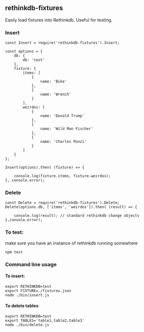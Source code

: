 ## rethinkdb-fixtures

Easily load fixtures into Rethinkdb. Useful for testing.

### Insert
```
const Insert = require('rethinkdb-fixtures').Insert;

const options = {
    db: {
        db: 'test'
    },
    fixture: {
        items: [
            {
                name: 'Bike'
            },
            {
                name: 'Wrench'
            }
        ],
        weirdos: [
            {
                name: 'Donald Trump'
            },
            {
                name: 'Wild Man Fischer'
            },
            {
                name: 'Charles Ponzi'
            }
        ]
    }
};

Insert(options).then( (fixture) => {

    console.log(fixture.items, fixture.weirdos);
}, console.error);
```

### Delete
```
const Delete = require('rethinkdb-fixtures').Delete;
Delete(options.db, ['items', 'weirdos']).then( (result) => {

    console.log(result); // standard rethinkdb change objects
},console.error);

```

### To test: 
make sure you have an instance of rethinkdb running somewhere
```
npm test
```

### Command line usage

#### To insert:
```
export RETHINKDB=test
export FIXTURE=./fixtures.json
node ./bin/insert.js
```
#### To delete tables
```
export RETHINKDB=test
export TABLES='table1,table2,table3'
node ./bin/delete.js
```
